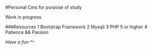 #Personal Cms for purpose of study

Work in progress

###Resources
 1 Bootstrap Framework
 2 Mysqli
 3 PHP 5 or higher
 4 Patience && Passion

*Have a fun ^^*
